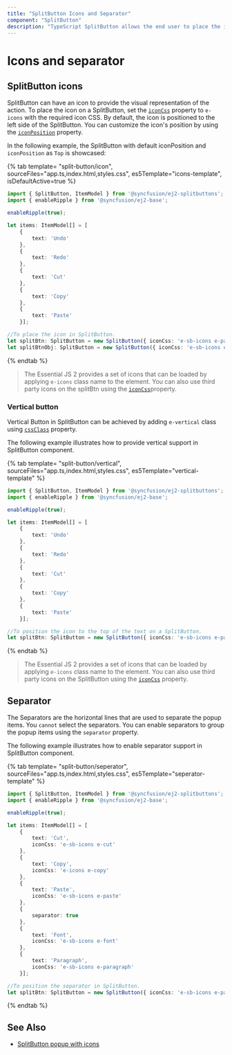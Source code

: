```yaml
---
title: "SplitButton Icons and Separator"
component: "SplitButton"
description: "TypeScript SplitButton allows the end user to place the icons and separate popup items in DropDownButton."
---
```


# Icons and separator

## SplitButton icons

SplitButton can have an icon to provide the visual representation of the action. To place the icon on a SplitButton,
set the [`iconCss`](../api/split-button#iconcss) property to `e-icons` with the required icon CSS. By default, the icon is positioned
to the left side of the SplitButton. You can customize the icon's position by using the
[`iconPosition`](../api/split-button#iconposition) property.

In the following example, the SplitButton with default iconPosition and `iconPosition` as `Top` is showcased:

{% tab template= "split-button/icon", sourceFiles="app.ts,index.html,styles.css", es5Template="icons-template", isDefaultActive=true %}

```typescript
import { SplitButton, ItemModel } from '@syncfusion/ej2-splitbuttons';
import { enableRipple } from '@syncfusion/ej2-base';

enableRipple(true);

let items: ItemModel[] = [
    {
        text: 'Undo'
    },
    {
        text: 'Redo'
    },
    {
        text: 'Cut'
    },
    {
        text: 'Copy'
    },
    {
        text: 'Paste'
    }];

//To place the icon in SplitButton.
let splitBtn: SplitButton = new SplitButton({ iconCss: 'e-sb-icons e-paste', items: items }, '#iconbutton');
let splitBtnObj: SplitButton = new SplitButton({ iconCss: 'e-sb-icons e-paste', items: items, iconPosition: "Top" }, '#iconpstn');
```

{% endtab %}

> The Essential JS 2 provides a set of icons that can be loaded by applying `e-icons` class name to the element.
You can also use third party icons on the splitBtn using the [`iconCss`](../api/split-button#iconcss)property.

### Vertical button

Vertical Button in SplitButton can be achieved by adding `e-vertical` class using [`cssClass`](../api/split-button#cssclass) property.

The following example illustrates how to provide vertical support in SplitButton component.

{% tab template= "split-button/vertical", sourceFiles="app.ts,index.html,styles.css", es5Template="vertical-template" %}

```typescript
import { SplitButton, ItemModel } from '@syncfusion/ej2-splitbuttons';
import { enableRipple } from '@syncfusion/ej2-base';

enableRipple(true);

let items: ItemModel[] = [
    {
        text: 'Undo'
    },
    {
        text: 'Redo'
    },
    {
        text: 'Cut'
    },
    {
        text: 'Copy'
    },
    {
        text: 'Paste'
    }];

//To position the icon to the top of the text on a SplitButton.
let splitBtn: SplitButton = new SplitButton({ iconCss: 'e-sb-icons e-paste', cssClass: 'e-vertical', items: items, iconPosition: 'Top' }, '#iconbutton');
```

{% endtab %}

> The Essential JS 2 provides a set of icons that can be loaded by applying `e-icons` class name to the element.
You can also use third party icons on the SplitButton using the [`iconCss`](../api/split-button#iconcss) property.

## Separator

The Separators are the horizontal lines that are used to separate the popup items. You `cannot` select the separators.
You can enable separators to group the popup items using the `separator` property.

The following example illustrates how to enable separator support in SplitButton component.

{% tab template= "split-button/seperator", sourceFiles="app.ts,index.html,styles.css",
es5Template="seperator-template" %}

```typescript
import { SplitButton, ItemModel } from '@syncfusion/ej2-splitbuttons';
import { enableRipple } from '@syncfusion/ej2-base';

enableRipple(true);

let items: ItemModel[] = [
    {
        text: 'Cut',
        iconCss: 'e-sb-icons e-cut'
    },
    {
        text: 'Copy',
        iconCss: 'e-icons e-copy'
    },
    {
        text: 'Paste',
        iconCss: 'e-sb-icons e-paste'
    },
    {
        separator: true
    },
    {
        text: 'Font',
        iconCss: 'e-sb-icons e-font'
    },
    {
        text: 'Paragraph',
        iconCss: 'e-sb-icons e-paragraph'
    }];

//To position the separator in SplitButton.
let splitBtn: SplitButton = new SplitButton({ iconCss: 'e-sb-icons e-paste', items: items }, '#iconbutton');
```

{% endtab %}

## See Also

* [SplitButton popup with icons](./popup-items#icons)
